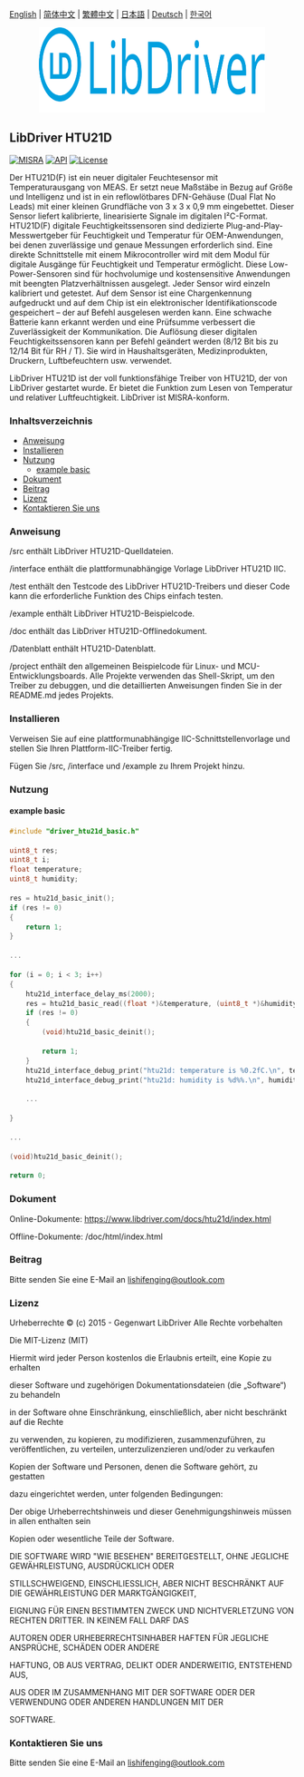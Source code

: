[English](/README.md) | [ 简体中文](/README_zh-Hans.md) | [繁體中文](/README_zh-Hant.md) | [日本語](/README_ja.md) | [Deutsch](/README_de.md) | [한국어](/README_ko.md)

<div align=center>
<img src="/doc/image/logo.svg" width="400" height="150"/>
</div>

## LibDriver HTU21D
[![MISRA](https://img.shields.io/badge/misra-compliant-brightgreen.svg)](/misra/README.md) [![API](https://img.shields.io/badge/api-reference-blue.svg)](https://www.libdriver.com/docs/htu21d/index.html) [![License](https://img.shields.io/badge/license-MIT-brightgreen.svg)](/LICENSE) 

Der HTU21D(F) ist ein neuer digitaler Feuchtesensor mit Temperaturausgang von MEAS. Er setzt neue Maßstäbe in Bezug auf Größe und Intelligenz und ist in ein reflowlötbares DFN-Gehäuse (Dual Flat No Leads) mit einer kleinen Grundfläche von 3 x 3 x 0,9 mm eingebettet. Dieser Sensor liefert kalibrierte, linearisierte Signale im digitalen I²C-Format. HTU21D(F) digitale Feuchtigkeitssensoren sind dedizierte Plug-and-Play-Messwertgeber für Feuchtigkeit und Temperatur für OEM-Anwendungen, bei denen zuverlässige und genaue Messungen erforderlich sind. Eine direkte Schnittstelle mit einem Mikrocontroller wird mit dem Modul für digitale Ausgänge für Feuchtigkeit und Temperatur ermöglicht. Diese Low-Power-Sensoren sind für hochvolumige und kostensensitive Anwendungen mit beengten Platzverhältnissen ausgelegt. Jeder Sensor wird einzeln kalibriert und getestet. Auf dem Sensor ist eine Chargenkennung aufgedruckt und auf dem Chip ist ein elektronischer Identifikationscode gespeichert – der auf Befehl ausgelesen werden kann. Eine schwache Batterie kann erkannt werden und eine Prüfsumme verbessert die Zuverlässigkeit der Kommunikation. Die Auflösung dieser digitalen Feuchtigkeitssensoren kann per Befehl geändert werden (8/12 Bit bis zu 12/14 Bit für RH / T). Sie wird in Haushaltsgeräten, Medizinprodukten, Druckern, Luftbefeuchtern usw. verwendet.

LibDriver HTU21D ist der voll funktionsfähige Treiber von HTU21D, der von LibDriver gestartet wurde. Er bietet die Funktion zum Lesen von Temperatur und relativer Luftfeuchtigkeit. LibDriver ist MISRA-konform.

### Inhaltsverzeichnis

  - [Anweisung](#Anweisung)
  - [Installieren](#Installieren)
  - [Nutzung](#Nutzung)
    - [example basic](#example-basic)
  - [Dokument](#Dokument)
  - [Beitrag](#Beitrag)
  - [Lizenz](#Lizenz)
  - [Kontaktieren Sie uns](#Kontaktieren-Sie-uns)

### Anweisung

/src enthält LibDriver HTU21D-Quelldateien.

/interface enthält die plattformunabhängige Vorlage LibDriver HTU21D IIC.

/test enthält den Testcode des LibDriver HTU21D-Treibers und dieser Code kann die erforderliche Funktion des Chips einfach testen.

/example enthält LibDriver HTU21D-Beispielcode.

/doc enthält das LibDriver HTU21D-Offlinedokument.

/Datenblatt enthält HTU21D-Datenblatt.

/project enthält den allgemeinen Beispielcode für Linux- und MCU-Entwicklungsboards. Alle Projekte verwenden das Shell-Skript, um den Treiber zu debuggen, und die detaillierten Anweisungen finden Sie in der README.md jedes Projekts.

### Installieren

Verweisen Sie auf eine plattformunabhängige IIC-Schnittstellenvorlage und stellen Sie Ihren Plattform-IIC-Treiber fertig.

Fügen Sie /src, /interface und /example zu Ihrem Projekt hinzu.

### Nutzung

#### example basic

```C
#include "driver_htu21d_basic.h"

uint8_t res;
uint8_t i;
float temperature;
uint8_t humidity;

res = htu21d_basic_init();
if (res != 0)
{
    return 1;
}

...

for (i = 0; i < 3; i++)
{
    htu21d_interface_delay_ms(2000);
    res = htu21d_basic_read((float *)&temperature, (uint8_t *)&humidity);
    if (res != 0)
    {
        (void)htu21d_basic_deinit();

        return 1;
    }
    htu21d_interface_debug_print("htu21d: temperature is %0.2fC.\n", temperature);
    htu21d_interface_debug_print("htu21d: humidity is %d%%.\n", humidity); 
    
    ...
        
}

...

(void)htu21d_basic_deinit();

return 0;
```

### Dokument

Online-Dokumente: https://www.libdriver.com/docs/htu21d/index.html

Offline-Dokumente: /doc/html/index.html

### Beitrag

Bitte senden Sie eine E-Mail an lishifenging@outlook.com

### Lizenz

Urheberrechte © (c) 2015 - Gegenwart LibDriver Alle Rechte vorbehalten



Die MIT-Lizenz (MIT)



Hiermit wird jeder Person kostenlos die Erlaubnis erteilt, eine Kopie zu erhalten

dieser Software und zugehörigen Dokumentationsdateien (die „Software“) zu behandeln

in der Software ohne Einschränkung, einschließlich, aber nicht beschränkt auf die Rechte

zu verwenden, zu kopieren, zu modifizieren, zusammenzuführen, zu veröffentlichen, zu verteilen, unterzulizenzieren und/oder zu verkaufen

Kopien der Software und Personen, denen die Software gehört, zu gestatten

dazu eingerichtet werden, unter folgenden Bedingungen:



Der obige Urheberrechtshinweis und dieser Genehmigungshinweis müssen in allen enthalten sein

Kopien oder wesentliche Teile der Software.



DIE SOFTWARE WIRD "WIE BESEHEN" BEREITGESTELLT, OHNE JEGLICHE GEWÄHRLEISTUNG, AUSDRÜCKLICH ODER

STILLSCHWEIGEND, EINSCHLIESSLICH, ABER NICHT BESCHRÄNKT AUF DIE GEWÄHRLEISTUNG DER MARKTGÄNGIGKEIT,

EIGNUNG FÜR EINEN BESTIMMTEN ZWECK UND NICHTVERLETZUNG VON RECHTEN DRITTER. IN KEINEM FALL DARF DAS

AUTOREN ODER URHEBERRECHTSINHABER HAFTEN FÜR JEGLICHE ANSPRÜCHE, SCHÄDEN ODER ANDERE

HAFTUNG, OB AUS VERTRAG, DELIKT ODER ANDERWEITIG, ENTSTEHEND AUS,

AUS ODER IM ZUSAMMENHANG MIT DER SOFTWARE ODER DER VERWENDUNG ODER ANDEREN HANDLUNGEN MIT DER

SOFTWARE.

### Kontaktieren Sie uns

Bitte senden Sie eine E-Mail an lishifenging@outlook.com